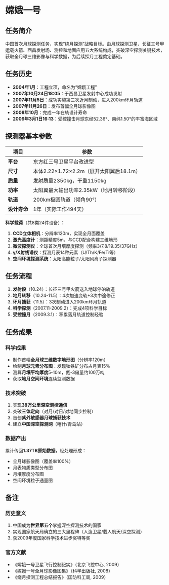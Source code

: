 # 嫦娥一号

## 任务简介
中国首次月球探测任务，实现“绕月探测”战略目标。由月球探测卫星、长征三号甲运载火箭、西昌发射场、测控和地面应用五大系统构成，突破深空探测关键技术，获取全月球三维影像与科学数据，为后续探月工程奠定基础。

## 任务历史
- **2004年1月**：工程立项，命名为“嫦娥工程”
- **2007年10月24日18:05**：于西昌卫星发射中心成功发射
- **2007年11月5日**：成功实施第三次近月制动，进入200km环月轨道
- **2007年11月26日**：发布首幅全月球影像图
- **2008年10月**：完成一年在轨设计寿命
- **2009年3月1日16:13**：受控撞击月球东经52.36°、南纬1.50°的丰富海区域

## 探测器基本参数
| 项目 | 参数 |
|------|------|
| **平台** | 东方红三号卫星平台改进型 |
| **尺寸** | 本体2.22×1.72×2.2m（展开太阳翼后18.1m） |
| **质量** | 发射质量2350kg，干重1150kg |
| **功率** | 太阳翼最大输出功率2.35kW（地月转移阶段） |
| **轨道** | 200km极圆轨道（倾角90°） |
| **设计寿命** | 1年（实际工作494天） |

**科学载荷**（共8类24件设备）：
1. **CCD立体相机**：分辨率120m，实现全月面覆盖
2. **激光高度计**：测距精度5m，与CCD配合构建三维地形
3. **微波探测仪**：全球首次月壤厚度探测（频率3/7.8/19.35/37GHz）
4. **γ/X射线谱仪**：探测月表14种元素（U/Th/K/Fe/Ti等）
5. **空间环境探测系统**：太阳高能粒子/太阳风离子探测器

## 任务流程
1. **发射段**（10.24）：长征三号甲火箭送入地球停泊轨道
2. **地月转移**（10.24-11.5）：4次加速变轨+3次中途修正
3. **环月捕获**（11.5）：3次制动进入200km环月轨道
4. **科学探测**（2007.11-2009.2）：完成4项科学目标
5. **受控撞月**（2009.3.1）：积累落月轨道控制经验

## 任务成果
### 科学成果
- 制作首幅**全月球三维数字地形图**（分辨率120m）
- 绘制**月球元素分布图**：发现钛铁矿分布占月表15%
- 测算**月壤平均厚度**5-10m，氦-3储量约100万吨
- 获取**地月空间环境**连续监测数据

### 技术突破
1. 实现**38万公里深空测控通信**
2. 突破**三体定向**（对月/对日/对地同步控制）
3. 首创**紫外敏感器月球捕获技术**
4. 建立**中国深空探测网**（喀什/青岛站）

### 数据产出
累计传回**1.37TB原始数据**，经处理形成：
- 全月球影像图（覆盖率100%）
- 月表物质类型分布图
- 月壤厚度分布图
- 空间环境粒子通量图

## 备注
### 历史意义
1. 中国成为**世界第五个**掌握深空探测技术的国家
2. 实现国家航天局确立的三大里程碑（人造卫星/载人航天/深空探测）
3. 获2009年度国家科学技术进步奖特等奖

### 官方文献
- 《嫦娥一号卫星飞行控制纪实》（北京飞控中心, 2009）
- 《嫦娥一号全月球影像图集》（科学出版社, 2008）
- 《绕月探测工程总结报告》（国防科工局, 2009）
